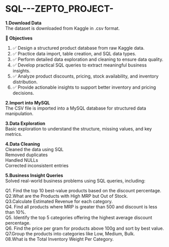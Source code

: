 # SQL---ZEPTO_PROJECT-
**1.Download Data** <br>
The dataset is downloaded from Kaggle in .csv format.

**🎯 Objectives**<br>
1. ✅ Design a structured product database from raw Kaggle data.
2. ✅ Practice data import, table creation, and SQL data types.
3. ✅ Perform detailed data exploration and cleaning to ensure data quality.
4. ✅ Develop practical SQL queries to extract meaningful business insights.
5. ✅ Analyze product discounts, pricing, stock availability, and inventory distribution.
6. ✅ Provide actionable insights to support better inventory and pricing decisions.

**2.Import into MySQL**<br>
The CSV file is imported into a MySQL database for structured data manipulation.

**3.Data Exploration** <br>
Basic exploration to understand the structure, missing values, and key metrics.

**4.Data Cleaning** <br>
Cleaned the data using SQL <br>
Removed duplicates<br>
Handled NULLs<br>
Corrected inconsistent entries<br>

**5.Business Insight Queries** <br>
Solved real-world business problems using SQL queries, including:<br>

Q1. Find the top 10 best-value products based on the discount percentage.<br>
Q2.What are the Products with High MRP but Out of Stock.<br>
Q3.Calculate Estimated Revenue for each category.<br>
Q4. Find all products where MRP is greater than 500 and discount is less than 10%.<br>
Q5. Identify the top 5 categories offering the highest average discount percentage.<br>
Q6. Find the price per gram for products above 100g and sort by best value.<br>
Q7.Group the products into categories like Low, Medium, Bulk.<br>
08.What is the Total Inventory Weight Per Category.<br>
